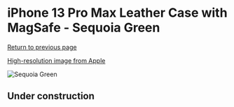 # iPhone 13 Pro Max Leather Case with MagSafe - Sequoia Green

[Return to previous page](/iphone_13)

[High-resolution image from Apple](https://store.storeimages.cdn-apple.com/8756/as-images.apple.com/is/MM1Q3?wid=4500&hei=4500&fmt=png)

<div style="width: 512px"><img src="/almost_uncompressed/MM1Q3.webp" alt="Sequoia Green"></div>

## Under construction

